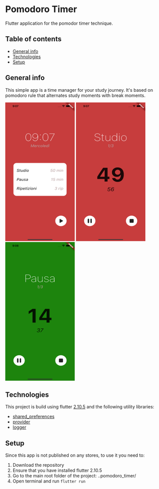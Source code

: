# Pomodoro Timer

Flutter application for the pomodor timer technique.

## Table of contents
* [General info](#general-info)
* [Technologies](#technologies)
* [Setup](#setup)

## General info
This simple app is a time manager for your study journey.
It's based on pomodoro rule that alternates study moments with break moments.

<p>
    <img src="./assets/screenshot/main.png" width="220" height="440" />
    <img src="./assets/screenshot/studio.png" width="220" height="440" />
    <img src="./assets/screenshot/break.png" width="220" height="440" />
</p>

## Technologies
This project is build using flutter [2.10.5](https://docs.flutter.dev/development/tools/sdk/releases) and the following utility libraries:
* [shared_preferences](https://pub.dev/packages/shared_preferences)
* [provider](https://pub.dev/packages/provider)
* [logger](https://pub.dev/packages/logger)

## Setup
Since this app is not published on any stores, to use it you need to:
<ol>
  <li>Download the repository</li>
  <li>Ensure that you have installed flutter 2.10.5</li>
  <li>Go to the main root folder of the project: ..pomodoro_timer/ </li>
  <li>Open terminal and run <code>flutter run</code> </li>
</ol>
  
